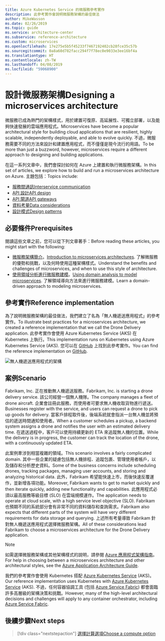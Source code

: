 ```yaml
---
title: Azure Kubernetes Service 的微服務參考實作
description: 此參考實作會說明微服務架構的最佳做法
author: MikeWasson
ms.date: 02/26/2019
ms.topic: guide
ms.service: architecture-center
ms.subservice: reference-architecture
ms.custom: microservices
ms.openlocfilehash: 17e275e5b5f45233f7467192402cb28fce35c57b
ms.sourcegitcommit: 0a8a60d782facc294f7f78ec0e9033e3ee16bf4a
ms.translationtype: HT
ms.contentlocale: zh-TW
ms.lasthandoff: 04/08/2019
ms.locfileid: "59068900"
---
```

# <a name="designing-a-microservices-architecture"></a><span data-ttu-id="ac5fa-103">設計微服務架構</span><span class="sxs-lookup"><span data-stu-id="ac5fa-103">Designing a microservices architecture</span></span>

<span data-ttu-id="ac5fa-104">微服務已成為熱門的架構樣式，用於建置可復原、高延展性、可獨立部署，以及能夠快速發展的雲端應用程式。</span><span class="sxs-lookup"><span data-stu-id="ac5fa-104">Microservices have become a popular architectural style for building cloud applications that are resilient, highly scalable, independently deployable, and able to evolve quickly.</span></span> <span data-ttu-id="ac5fa-105">不過，微服務需要不同的方法來設計和建置應用程式，而不僅僅是現今流行的用語。</span><span class="sxs-lookup"><span data-stu-id="ac5fa-105">To be more than just a buzzword, however, microservices require a different approach to designing and building applications.</span></span>

<span data-ttu-id="ac5fa-106">在這一系列文章中，我們會探討如何在 Azure 上建置和執行微服務架構。</span><span class="sxs-lookup"><span data-stu-id="ac5fa-106">In this set of articles, we explore how to build and run a microservices architecture on Azure.</span></span> <span data-ttu-id="ac5fa-107">主題包括：</span><span class="sxs-lookup"><span data-stu-id="ac5fa-107">Topics include:</span></span>

- [<span data-ttu-id="ac5fa-108">服務間通訊</span><span class="sxs-lookup"><span data-stu-id="ac5fa-108">Interservice communication</span></span>](./interservice-communication.md)
- [<span data-ttu-id="ac5fa-109">API 設計</span><span class="sxs-lookup"><span data-stu-id="ac5fa-109">API design</span></span>](./api-design.md)
- [<span data-ttu-id="ac5fa-110">API 閘道</span><span class="sxs-lookup"><span data-stu-id="ac5fa-110">API gateways</span></span>](./gateway.md)
- [<span data-ttu-id="ac5fa-111">資料考量</span><span class="sxs-lookup"><span data-stu-id="ac5fa-111">Data considerations</span></span>](./data-considerations.md)
- [<span data-ttu-id="ac5fa-112">設計模式</span><span class="sxs-lookup"><span data-stu-id="ac5fa-112">Design patterns</span></span>](./patterns.md)

## <a name="prerequisites"></a><span data-ttu-id="ac5fa-113">必要條件</span><span class="sxs-lookup"><span data-stu-id="ac5fa-113">Prerequisites</span></span>

<span data-ttu-id="ac5fa-114">閱讀這些文章之前，您可以從下列文章著手：</span><span class="sxs-lookup"><span data-stu-id="ac5fa-114">Before reading these articles, you might start with the following:</span></span>

- <span data-ttu-id="ac5fa-115">[微服務架構簡介](../introduction.md)。</span><span class="sxs-lookup"><span data-stu-id="ac5fa-115">[Introduction to microservices architectures](../introduction.md).</span></span> <span data-ttu-id="ac5fa-116">了解微服務的優勢和挑戰，以及何時使用這種架構樣式。</span><span class="sxs-lookup"><span data-stu-id="ac5fa-116">Understand the benefits and challenges of microservices, and when to use this style of architecture.</span></span>
- <span data-ttu-id="ac5fa-117">[使用領域分析進行微服務建模](../model/domain-analysis.md)。</span><span class="sxs-lookup"><span data-stu-id="ac5fa-117">[Using domain analysis to model microservices](../model/domain-analysis.md).</span></span> <span data-ttu-id="ac5fa-118">了解領域導向方法來進行微服務建模。</span><span class="sxs-lookup"><span data-stu-id="ac5fa-118">Learn a domain-driven approach to modeling microservices.</span></span>

## <a name="reference-implementation"></a><span data-ttu-id="ac5fa-119">參考實作</span><span class="sxs-lookup"><span data-stu-id="ac5fa-119">Reference implementation</span></span>

<span data-ttu-id="ac5fa-120">為了說明微服務架構的最佳做法，我們建立了名為「無人機遞送應用程式」的參考實作。</span><span class="sxs-lookup"><span data-stu-id="ac5fa-120">To illustrate best practices for a microservices architecture, we created a reference implementation that we call the Drone Delivery application.</span></span> <span data-ttu-id="ac5fa-121">此參考實作會使用 Azure Kubernetes Service (AKS) 在 Kubernetes 上執行。</span><span class="sxs-lookup"><span data-stu-id="ac5fa-121">This implementation runs on Kubernetes using Azure Kubernetes Service (AKS).</span></span> <span data-ttu-id="ac5fa-122">您可以在 [GitHub][drone-ri] 上找到此參考實作。</span><span class="sxs-lookup"><span data-stu-id="ac5fa-122">You can find the reference implementation on [GitHub][drone-ri].</span></span>

![無人機遞送應用程式的架構](../images/drone-delivery.png)

## <a name="scenario"></a><span data-ttu-id="ac5fa-124">案例</span><span class="sxs-lookup"><span data-stu-id="ac5fa-124">Scenario</span></span>

<span data-ttu-id="ac5fa-125">Fabrikam, Inc. 正在推動無人機遞送服務。</span><span class="sxs-lookup"><span data-stu-id="ac5fa-125">Fabrikam, Inc. is starting a drone delivery service.</span></span> <span data-ttu-id="ac5fa-126">該公司經營一個無人機隊。</span><span class="sxs-lookup"><span data-stu-id="ac5fa-126">The company manages a fleet of drone aircraft.</span></span> <span data-ttu-id="ac5fa-127">企業會註冊此服務，而使用者可要求無人機收取貨物進行遞送。</span><span class="sxs-lookup"><span data-stu-id="ac5fa-127">Businesses register with the service, and users can request a drone to pick up goods for delivery.</span></span> <span data-ttu-id="ac5fa-128">當客戶排程取件後，後端系統就會指派一台無人機並將預估的遞送時間通知使用者。</span><span class="sxs-lookup"><span data-stu-id="ac5fa-128">When a customer schedules a pickup, a backend system assigns a drone and notifies the user with an estimated delivery time.</span></span> <span data-ttu-id="ac5fa-129">在遞送過程中，客戶可以使用持續更新的 ETA 來追蹤無人機的位置。</span><span class="sxs-lookup"><span data-stu-id="ac5fa-129">While the delivery is in progress, the customer can track the location of the drone, with a continuously updated ETA.</span></span>

<span data-ttu-id="ac5fa-130">此案例牽涉到相當複雜的領域。</span><span class="sxs-lookup"><span data-stu-id="ac5fa-130">This scenario involves a fairly complicated domain.</span></span> <span data-ttu-id="ac5fa-131">其中一些企業的疑慮包括無人機排程、追蹤包裹、管理使用者帳戶，以及儲存和分析歷史資料。</span><span class="sxs-lookup"><span data-stu-id="ac5fa-131">Some of the business concerns include scheduling drones, tracking packages, managing user accounts, and storing and analyzing historical data.</span></span> <span data-ttu-id="ac5fa-132">此外，Fabrikam 希望能快速上市，而後快速反覆運作，並新增各項功能。</span><span class="sxs-lookup"><span data-stu-id="ac5fa-132">Moreover, Fabrikam wants to get to market quickly and then iterate quickly, adding new functionality and capabilities.</span></span> <span data-ttu-id="ac5fa-133">此應用程式必須以最高服務等級目標 (SLO) 在雲端規模運作。</span><span class="sxs-lookup"><span data-stu-id="ac5fa-133">The application needs to operate at cloud scale, with a high service level objective (SLO).</span></span> <span data-ttu-id="ac5fa-134">Fabrikam 也預期不同的系統部分會有非常不同的資料儲存和查詢需求。</span><span class="sxs-lookup"><span data-stu-id="ac5fa-134">Fabrikam also expects that different parts of the system will have very different requirements for data storage and querying.</span></span> <span data-ttu-id="ac5fa-135">上述所有考量導致 Fabrikam 針對無人機遞送應用程式選擇微服務架構。</span><span class="sxs-lookup"><span data-stu-id="ac5fa-135">All of these considerations lead Fabrikam to choose a microservices architecture for the Drone Delivery application.</span></span>

> [!NOTE]
> <span data-ttu-id="ac5fa-136">如需選擇微服務架構或其他架構樣式的說明，請參閱 [Azure 應用程式架構指南](../../guide/index.md)。</span><span class="sxs-lookup"><span data-stu-id="ac5fa-136">For help in choosing between a microservices architecture and other architectural styles, see the [Azure Application Architecture Guide](../../guide/index.md).</span></span>

<span data-ttu-id="ac5fa-137">我們的參考實作會使用 Kubernetes 搭配 [Azure Kubernetes Service](/azure/aks/) (AKS)。</span><span class="sxs-lookup"><span data-stu-id="ac5fa-137">Our reference implementation uses Kubernetes with [Azure Kubernetes Service](/azure/aks/) (AKS).</span></span> <span data-ttu-id="ac5fa-138">不過，任何容器協調工具 (包括 [Azure Service Fabric](/azure/service-fabric/)) 都會面臨許多高層級的架構決策和挑戰。</span><span class="sxs-lookup"><span data-stu-id="ac5fa-138">However, many of the high-level architectural decisions and challenges will apply to any container orchestrator, including [Azure Service Fabric](/azure/service-fabric/).</span></span>

<!-- links -->

[drone-ri]: https://github.com/mspnp/microservices-reference-implementation/tree/v0.1.0-orig

## <a name="next-steps"></a><span data-ttu-id="ac5fa-139">後續步驟</span><span class="sxs-lookup"><span data-stu-id="ac5fa-139">Next steps</span></span>

> [!div class="nextstepaction"]
> [<span data-ttu-id="ac5fa-140">選擇計算選項</span><span class="sxs-lookup"><span data-stu-id="ac5fa-140">Choose a compute option</span></span>](./compute-options.md)